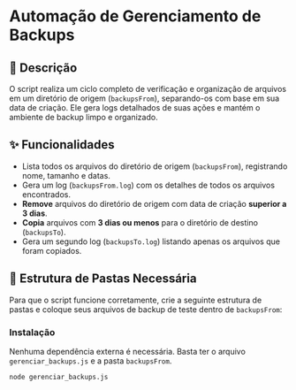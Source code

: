 # Automação de Gerenciamento de Backups

## 📜 Descrição

O script realiza um ciclo completo de verificação e organização de arquivos em um diretório de origem (`backupsFrom`), separando-os com base em sua data de criação. Ele gera logs detalhados de suas ações e mantém o ambiente de backup limpo e organizado.

## ✨ Funcionalidades

- Lista todos os arquivos do diretório de origem (`backupsFrom`), registrando nome, tamanho e datas.
- Gera um log (`backupsFrom.log`) com os detalhes de todos os arquivos encontrados.
- **Remove** arquivos do diretório de origem com data de criação **superior a 3 dias**.
- **Copia** arquivos com **3 dias ou menos** para o diretório de destino (`backupsTo`).
- Gera um segundo log (`backupsTo.log`) listando apenas os arquivos que foram copiados.

## 📂 Estrutura de Pastas Necessária

Para que o script funcione corretamente, crie a seguinte estrutura de pastas e coloque seus arquivos de backup de teste dentro de `backupsFrom`:

### Instalação

Nenhuma dependência externa é necessária. Basta ter o arquivo `gerenciar_backups.js` e a pasta `backupsFrom`.

```bash
node gerenciar_backups.js
```
